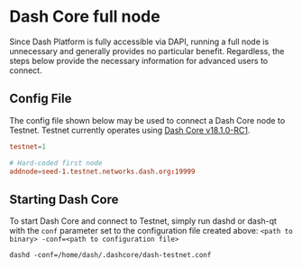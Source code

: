 # Dash Core full node

Since Dash Platform is fully accessible via DAPI, running a full node is unnecessary and generally provides no particular benefit. Regardless, the steps below provide the necessary information for advanced users to connect.

## Config File

 The config file shown below may be used to connect a Dash Core node to Testnet. Testnet currently operates using [Dash Core v18.1.0-RC1](https://github.com/dashpay/dash/releases/tag/v18.1.0-rc.1).

```dash-testnet.conf
testnet=1

# Hard-coded first node
addnode=seed-1.testnet.networks.dash.org:19999
```

## Starting Dash Core

To start Dash Core and connect to Testnet, simply run dashd or dash-qt with the `conf` parameter set to the configuration file created above: `<path to binary> -conf=<path to configuration file>`

```shell Start dashd on Testnet
dashd -conf=/home/dash/.dashcore/dash-testnet.conf
```